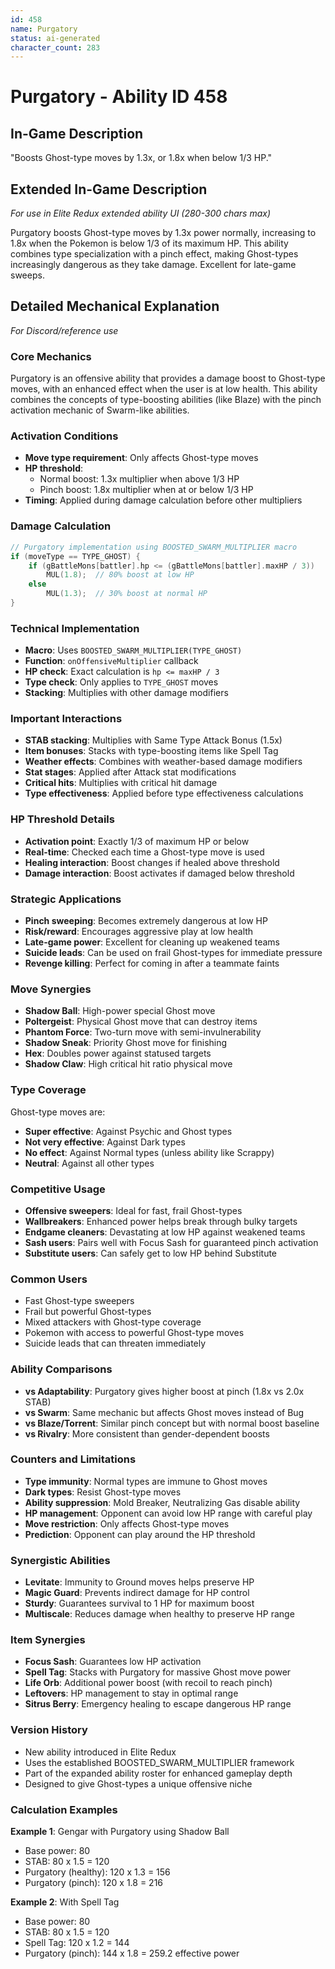 ```yaml
---
id: 458
name: Purgatory
status: ai-generated
character_count: 283
---
```


# Purgatory - Ability ID 458

## In-Game Description
"Boosts Ghost-type moves by 1.3x, or 1.8x when below 1/3 HP."

## Extended In-Game Description
*For use in Elite Redux extended ability UI (280-300 chars max)*

Purgatory boosts Ghost-type moves by 1.3x power normally, increasing to 1.8x when the Pokemon is below 1/3 of its maximum HP. This ability combines type specialization with a pinch effect, making Ghost-types increasingly dangerous as they take damage. Excellent for late-game sweeps.

## Detailed Mechanical Explanation
*For Discord/reference use*

### Core Mechanics
Purgatory is an offensive ability that provides a damage boost to Ghost-type moves, with an enhanced effect when the user is at low health. This ability combines the concepts of type-boosting abilities (like Blaze) with the pinch activation mechanic of Swarm-like abilities.

### Activation Conditions
- **Move type requirement**: Only affects Ghost-type moves
- **HP threshold**: 
  - Normal boost: 1.3x multiplier when above 1/3 HP
  - Pinch boost: 1.8x multiplier when at or below 1/3 HP
- **Timing**: Applied during damage calculation before other multipliers

### Damage Calculation
```c
// Purgatory implementation using BOOSTED_SWARM_MULTIPLIER macro
if (moveType == TYPE_GHOST) {
    if (gBattleMons[battler].hp <= (gBattleMons[battler].maxHP / 3))
        MUL(1.8);  // 80% boost at low HP
    else
        MUL(1.3);  // 30% boost at normal HP
}
```

### Technical Implementation
- **Macro**: Uses `BOOSTED_SWARM_MULTIPLIER(TYPE_GHOST)`
- **Function**: `onOffensiveMultiplier` callback
- **HP check**: Exact calculation is `hp <= maxHP / 3`
- **Type check**: Only applies to `TYPE_GHOST` moves
- **Stacking**: Multiplies with other damage modifiers

### Important Interactions
- **STAB stacking**: Multiplies with Same Type Attack Bonus (1.5x)
- **Item bonuses**: Stacks with type-boosting items like Spell Tag
- **Weather effects**: Combines with weather-based damage modifiers
- **Stat stages**: Applied after Attack stat modifications
- **Critical hits**: Multiplies with critical hit damage
- **Type effectiveness**: Applied before type effectiveness calculations

### HP Threshold Details
- **Activation point**: Exactly 1/3 of maximum HP or below
- **Real-time**: Checked each time a Ghost-type move is used
- **Healing interaction**: Boost changes if healed above threshold
- **Damage interaction**: Boost activates if damaged below threshold

### Strategic Applications
- **Pinch sweeping**: Becomes extremely dangerous at low HP
- **Risk/reward**: Encourages aggressive play at low health
- **Late-game power**: Excellent for cleaning up weakened teams
- **Suicide leads**: Can be used on frail Ghost-types for immediate pressure
- **Revenge killing**: Perfect for coming in after a teammate faints

### Move Synergies
- **Shadow Ball**: High-power special Ghost move
- **Poltergeist**: Physical Ghost move that can destroy items
- **Phantom Force**: Two-turn move with semi-invulnerability
- **Shadow Sneak**: Priority Ghost move for finishing
- **Hex**: Doubles power against statused targets
- **Shadow Claw**: High critical hit ratio physical move

### Type Coverage
Ghost-type moves are:
- **Super effective**: Against Psychic and Ghost types
- **Not very effective**: Against Dark types
- **No effect**: Against Normal types (unless ability like Scrappy)
- **Neutral**: Against all other types

### Competitive Usage
- **Offensive sweepers**: Ideal for fast, frail Ghost-types
- **Wallbreakers**: Enhanced power helps break through bulky targets
- **Endgame cleaners**: Devastating at low HP against weakened teams
- **Sash users**: Pairs well with Focus Sash for guaranteed pinch activation
- **Substitute users**: Can safely get to low HP behind Substitute

### Common Users
- Fast Ghost-type sweepers
- Frail but powerful Ghost-types
- Mixed attackers with Ghost-type coverage
- Pokemon with access to powerful Ghost-type moves
- Suicide leads that can threaten immediately

### Ability Comparisons
- **vs Adaptability**: Purgatory gives higher boost at pinch (1.8x vs 2.0x STAB)
- **vs Swarm**: Same mechanic but affects Ghost moves instead of Bug
- **vs Blaze/Torrent**: Similar pinch concept but with normal boost baseline
- **vs Rivalry**: More consistent than gender-dependent boosts

### Counters and Limitations
- **Type immunity**: Normal types are immune to Ghost moves
- **Dark types**: Resist Ghost-type moves
- **Ability suppression**: Mold Breaker, Neutralizing Gas disable ability
- **HP management**: Opponent can avoid low HP range with careful play
- **Move restriction**: Only affects Ghost-type moves
- **Prediction**: Opponent can play around the HP threshold

### Synergistic Abilities
- **Levitate**: Immunity to Ground moves helps preserve HP
- **Magic Guard**: Prevents indirect damage for HP control
- **Sturdy**: Guarantees survival to 1 HP for maximum boost
- **Multiscale**: Reduces damage when healthy to preserve HP range

### Item Synergies
- **Focus Sash**: Guarantees low HP activation
- **Spell Tag**: Stacks with Purgatory for massive Ghost move power
- **Life Orb**: Additional power boost (with recoil to reach pinch)
- **Leftovers**: HP management to stay in optimal range
- **Sitrus Berry**: Emergency healing to escape dangerous HP range

### Version History
- New ability introduced in Elite Redux
- Uses the established BOOSTED_SWARM_MULTIPLIER framework
- Part of the expanded ability roster for enhanced gameplay depth
- Designed to give Ghost-types a unique offensive niche

### Calculation Examples
**Example 1**: Gengar with Purgatory using Shadow Ball
- Base power: 80
- STAB: 80 x 1.5 = 120
- Purgatory (healthy): 120 x 1.3 = 156
- Purgatory (pinch): 120 x 1.8 = 216

**Example 2**: With Spell Tag
- Base power: 80
- STAB: 80 x 1.5 = 120  
- Spell Tag: 120 x 1.2 = 144
- Purgatory (pinch): 144 x 1.8 = 259.2 effective power